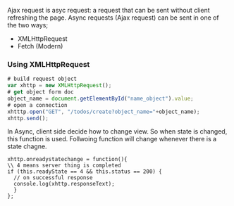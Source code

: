 Ajax request is asyc request: a request that can be sent without client refreshing the page. Async requests (Ajax request) can be sent 
in one of the two ways;
- XMLHttpRequest
- Fetch (Modern)

### Using XMLHttpRequest
```javascript
# build request object
var xhttp = new XMLHttpRequest();
# get object form doc
object_name = document.getElementById("name_object").value;
# open a connection 
xhtttp.open("GET", "/todos/create?object_name="+object_name);
xhttp.send();
```
In Async, client side decide how to change view. So when state is changed, this function is used. Follwoing function will change whenever 
 there is a state chagne. 

```
xhttp.onreadystatechange = function(){
\\ 4 means server thing is completed
if (this.readyState == 4 && this.status == 200) {
  // on successful response 
  console.log(xhttp.responseText);
  }
};
```

